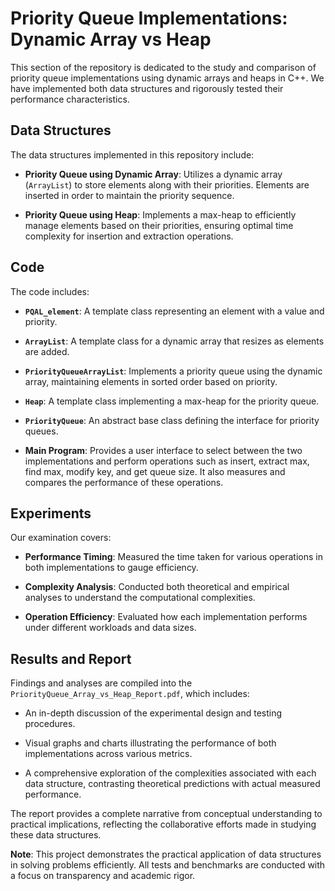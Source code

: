 # Priority Queue Implementations: Dynamic Array vs Heap

This section of the repository is dedicated to the study and comparison of priority queue implementations using dynamic arrays and heaps in C++. We have implemented both data structures and rigorously tested their performance characteristics.

## Data Structures

The data structures implemented in this repository include:

- **Priority Queue using Dynamic Array**: Utilizes a dynamic array (`ArrayList`) to store elements along with their priorities. Elements are inserted in order to maintain the priority sequence.

- **Priority Queue using Heap**: Implements a max-heap to efficiently manage elements based on their priorities, ensuring optimal time complexity for insertion and extraction operations.

## Code

The code includes:

- **`PQAL_element`**: A template class representing an element with a value and priority.

- **`ArrayList`**: A template class for a dynamic array that resizes as elements are added.

- **`PriorityQueueArrayList`**: Implements a priority queue using the dynamic array, maintaining elements in sorted order based on priority.

- **`Heap`**: A template class implementing a max-heap for the priority queue.

- **`PriorityQueue`**: An abstract base class defining the interface for priority queues.

- **Main Program**: Provides a user interface to select between the two implementations and perform operations such as insert, extract max, find max, modify key, and get queue size. It also measures and compares the performance of these operations.

## Experiments

Our examination covers:

- **Performance Timing**: Measured the time taken for various operations in both implementations to gauge efficiency.

- **Complexity Analysis**: Conducted both theoretical and empirical analyses to understand the computational complexities.

- **Operation Efficiency**: Evaluated how each implementation performs under different workloads and data sizes.

## Results and Report

Findings and analyses are compiled into the `PriorityQueue_Array_vs_Heap_Report.pdf`, which includes:

- An in-depth discussion of the experimental design and testing procedures.

- Visual graphs and charts illustrating the performance of both implementations across various metrics.

- A comprehensive exploration of the complexities associated with each data structure, contrasting theoretical predictions with actual measured performance.

The report provides a complete narrative from conceptual understanding to practical implications, reflecting the collaborative efforts made in studying these data structures.

**Note**: This project demonstrates the practical application of data structures in solving problems efficiently. All tests and benchmarks are conducted with a focus on transparency and academic rigor.
